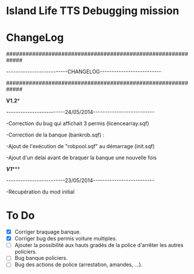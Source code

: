 Island Life TTS Debugging mission 
========

ChangeLog
========
#############################################################

--------------------------CHANGELOG--------------------------

#############################################################


****************************V1.2*****************************

-------------------------24/05/2014--------------------------

-Correction du bug qui affichait 3 permis (licencearray.sqf)

-Correction de la banque (bankrob.sqf) :

  -Ajout de l'exécution de "robpool.sqf" au démarrage (init.sqf)
  
  -Ajout d'un delai avant de braquer la banque une nouvelle fois


***************************V1******************************

-------------------------23/05/2014--------------------------

-Récupération du mod initial


To Do
========

- [x] Corriger braquage banque.
- [x] Corriger bug des permis voiture multiples.
- [ ] Ajouter la possibilité aux hauts gradés de la police d'arrêter les autres policiers.
- [ ] Bug banque policiers.
- [ ] Bug des actions de police (arrestation, amandes, ...).
